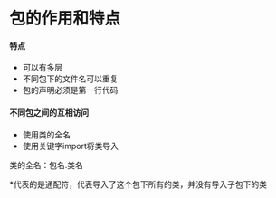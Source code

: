 # 包的作用和特点

#### 特点

- 可以有多层
- 不同包下的文件名可以重复
- 包的声明必须是第一行代码

#### 不同包之间的互相访问

- 使用类的全名
- 使用关键字import将类导入

类的全名：包名.类名

*代表的是通配符，代表导入了这个包下所有的类，并没有导入子包下的类
